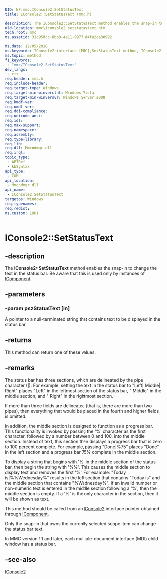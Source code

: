 ```yaml
---
UID: NF:mmc.IConsole2.SetStatusText
title: IConsole2::SetStatusText (mmc.h)

description: The IConsole2::SetStatusText method enables the snap-in to change the text in the status bar. Be aware that this is used only by instances of IComponent.
old-location: mmc\iconsole2_setstatustext.htm
tech.root: mmc
ms.assetid: 31c95dcc-8bb8-4a11-9977-d4fa2ca30992

ms.date: 12/05/2018
ms.keywords: IConsole2 interface [MMC],SetStatusText method, IConsole2.SetStatusText, IConsole2::SetStatusText, SetStatusText, SetStatusText method [MMC], SetStatusText method [MMC],IConsole2 interface, _slate_iconsole2_setstatustext, mmc.iconsole2_setstatustext, mmc/IConsole2::SetStatusText
ms.topic: method
f1_keywords: 
 - "mmc/IConsole2.SetStatusText"
dev_langs:
 - c++
req.header: mmc.h
req.include-header: 
req.target-type: Windows
req.target-min-winverclnt: Windows Vista
req.target-min-winversvr: Windows Server 2008
req.kmdf-ver: 
req.umdf-ver: 
req.ddi-compliance: 
req.unicode-ansi: 
req.idl: 
req.max-support: 
req.namespace: 
req.assembly: 
req.type-library: 
req.lib: 
req.dll: Mmcndmgr.dll
req.irql: 
topic_type:
 - APIRef
 - kbSyntax
api_type:
 - COM
api_location:
 - Mmcndmgr.dll
api_name:
 - IConsole2.SetStatusText
targetos: Windows
req.typenames: 
req.redist: 
ms.custom: 19H1
---
```


# IConsole2::SetStatusText


## -description


The <b>IConsole2::SetStatusText</b> method enables the snap-in to change the text in the status bar. Be aware that this is used only by instances of 
<a href="https://docs.microsoft.com/windows/desktop/api/mmc/nn-mmc-icomponent">IComponent</a>.


## -parameters




### -param pszStatusText [in]

A pointer to a null-terminated string that contains text to be displayed in the status bar.


## -returns



This method can return one of these values.




## -remarks



The status bar has three sections, which are delineated by the pipe character (|). For example, setting the text in the status bar to "Left| Middle| Right" places "Left" in the leftmost section of the status bar, " Middle" in the middle section, and " Right" in the rightmost section.

If more than three fields are delineated (that is, there are more than two pipes), then everything that would be placed in the fourth and higher fields is omitted.

In addition, the middle section is designed to function as a progress bar. This functionality is invoked by passing the '%' character as the first character, followed by a number between 0 and 100, into the middle section. Instead of text, this section then displays a progress bar that is zero to 100 percent complete. For example, passing "Done|%75" places "Done" in the left section and a progress bar 75% complete in the middle section.

To display a string that begins with '%' in the middle section of the status bar, then begin the string with '%%'. This causes the middle section to display text and removes the first '%'. For example: "Today is|%%Wednesday%" results in the left section that contains "Today is" and the middle section that contains "%Wednesday%". If an invalid number or non-numeric text is entered in the middle section following a '%', then the middle section is empty. If a '%' is the only character in the section, then it will be shown as text.

This method should be called from an 
<a href="https://docs.microsoft.com/windows/desktop/api/mmc/nn-mmc-iconsole2">IConsole2</a> interface pointer obtained through 
<a href="https://docs.microsoft.com/windows/desktop/api/mmc/nn-mmc-icomponent">IComponent</a>.

Only the snap-in that owns the currently selected scope item can change the status bar text.

In MMC version 1.1 and later, each multiple-document interface (MDI) child window has a status bar.




## -see-also




<a href="https://docs.microsoft.com/windows/desktop/api/mmc/nn-mmc-iconsole2">IConsole2</a>
 

 

